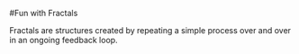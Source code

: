 #Fun with Fractals

Fractals are structures created by repeating a simple process over and over in an ongoing feedback loop.
